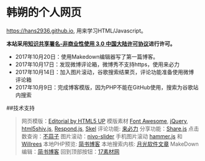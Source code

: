 韩朔的个人网页
===========================
https://hans2936.github.io, 用来学习HTML/Javascript。
 
**本站采用[知识共享署名-非商业性使用 3.0 中国大陆许可协议](http://creativecommons.org/licenses/by-nc/3.0/cn/)进行许可。**

* 2017年10月20日：使用Makedown编辑器写了第一篇博客。
* 2017年10月17日：发现微博评论箱，微博秀不支持https，使用来必力
* 2017年10月14日：加入图片滚动，谷歌搜索结果页，评论功能准备使用微博评论箱
* 2017年10月9日：完成博客模版，因为PHP不能在GitHub使用，搜索为谷歌站内搜索

##技术支持
>网页模版：[Editorial by HTML5 UP](https://html5up.net/editorial)
模版素材 [Font Awesome](http://fontawesome.io), [jQuery](http://jquery.com), [html5shiv.js](https://github.com/aFarkas/html5shiv), [Respond.js](https://github.com/scottjehl/Respond), [Skel](https://github.com/ajlkn/skel)
评论功能: [来必力](http://www.laibili.com.cn)
分享功能：[Share.js](https://github.com/overtrue/share.js)
点击数查询：[不蒜子](http://ibruce.info/2015/04/04/busuanzi/)
图片滚动：[nivo-slider](https://github.com/Codeinwp/Nivo-Slider-jQuery)
手机图片滚动 [hammer.js](http://hammerjs.github.io) 和 [Willrees](http://willrees.com/2013/02/make-your-nivo-slider-touch-capable/)
本地PHP预览: [简书博客](http://www.jianshu.com/p/d006a34a343f)
本地搜索内核: [月光软件文章](http://www.moon-soft.com/download/info/1492.htm)
MakeDown编辑：[简书博客](http://www.jianshu.com/p/1e402922ee32/)
回到顶部按钮：[17素材网](http://www.17sucai.com)
